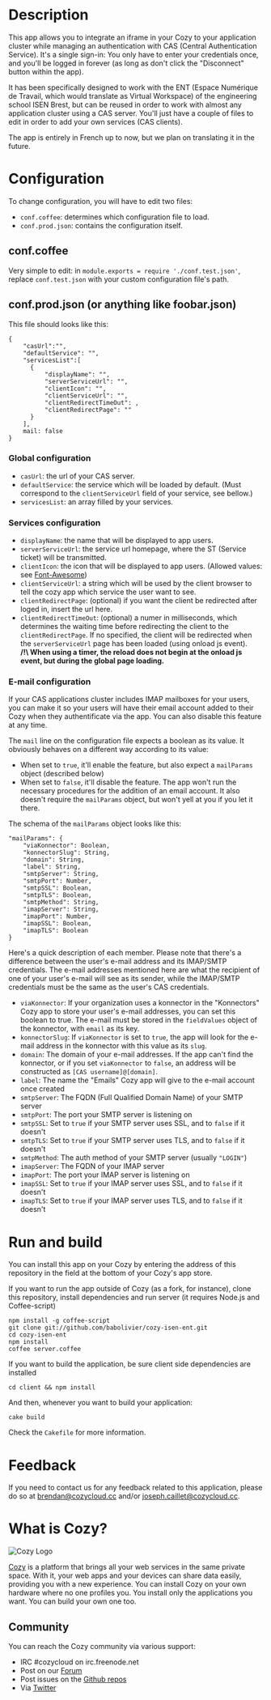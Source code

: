 # Description

This app allows you to integrate an iframe in your Cozy to your application
cluster while managing an authentication with CAS (Central Authentication
Service). It's a single sign-in: You only have to enter your credentials once,
and you'll be logged in forever (as long as don't click the "Disconnect" button
within the app).

It has been specifically designed to work with the ENT (Espace Numérique de
Travail, which would translate as Virtual Workspace) of the engineering school
ISEN Brest, but can be reused in order to work with almost any application
cluster using a CAS server. You'll just have a couple of files to edit in order
to add your own services (CAS clients).

The app is entirely in French up to now, but we plan on translating it in the
future.

# Configuration

To change configuration, you will have to edit two files:

* `conf.coffee`: determines which configuration file to load.
* `conf.prod.json`: contains the configuration itself.

## conf.coffee

Very simple to edit: in `module.exports = require './conf.test.json'`,
replace `conf.test.json` with your custom configuration file's path.

## conf.prod.json (or anything like foobar.json)

This file should looks like this:

```
{
    "casUrl":"",
    "defaultService": "",
    "servicesList":[
      {
          "displayName": "",
          "serverServiceUrl": "",
          "clientIcon": "",
          "clientServiceUrl": "",
          "clientRedirectTimeOut": ,
          "clientRedirectPage": ""
      }
    ],
    mail: false
}
```

### Global configuration

* `casUrl`: the url of your CAS server.
* `defaultService`: the service which will be loaded by default. (Must correspond to the `clientServiceUrl` field of your service, see bellow.)
* `servicesList`: an array filled by your services.

### Services configuration

* `displayName`: the name that will be displayed to app users.
* `serverServiceUrl`: the service url homepage, where the ST (Service ticket) will be transmitted.
* `clientIcon`: the icon that will be displayed to app users. (Allowed values: see [Font-Awesome](http://fortawesome.github.io/Font-Awesome/icons/))
* `clientServiceUrl`: a string which will be used by the client browser to tell the cozy app which service the user want to see.
* `clientRedirectPage`: (optional) if you want the client be redirected after loged in, insert the url here.
* `clientRedirectTimeOut`: (optional) a numer in milliseconds, which determines the waiting time before redirecting the client to the `clientRedirectPage`. If no specified, the client will be redirected when the `serverServiceUrl` page has been loaded (using onload js event).<br>
**/!\ When using a timer, the reload does not begin at the onload js event, but during the global page loading.**

### E-mail configuration

If your CAS applications cluster includes IMAP mailboxes for your users, you can make it so your users will have their email account added to their Cozy when they authentificate via the app. You can also disable this feature at any time.

The `mail` line on the configuration file expects a boolean as its value. It obviously behaves on a different way according to its value:

* When set to `true`, it'll enable the feature, but also expect a `mailParams` object (described below)
* When set to `false`, it'll disable the feature. The app won't run the necessary procedures for the addition of an email account. It also doesn't require the `mailParams` object, but won't yell at you if you let it there.

The schema of the `mailParams` object looks like this:

```
"mailParams": {
    "viaKonnector": Boolean,
    "konnectorSlug": String,
    "domain": String,
    "label": String,
    "smtpServer": String,
    "smtpPort": Number,
    "smtpSSL": Boolean,
    "smtpTLS": Boolean,
    "smtpMethod": String,
    "imapServer": String,
    "imapPort": Number,
    "imapSSL": Boolean,
    "imapTLS": Boolean
}
```

Here's a quick description of each member. Please note that there's a difference between the user's e-mail address and its IMAP/SMTP credentials. The e-mail addresses mentioned here are what the recipient of one of your user's e-mail will see as its sender, while the IMAP/SMTP credentials must be the same as the user's CAS credentials.

* `viaKonnector`: If your organization uses a konnector in the "Konnectors" Cozy app to store your user's e-mail addresses, you can set this boolean to true. The e-mail must be stored in the `fieldValues` object of the konnector, with `email` as its key.
* `konnectorSlug`: If `viaKonnector` is set to `true`, the app will look for the e-mail address in the konnector with this value as its `slug`.
* `domain`: The domain of your e-mail addresses. If the app can't find the konnector, or if you set `viaKonnector` to `false`, an address will be constructed as `[CAS username]@[domain]`.
* `label`: The name the "Emails" Cozy app will give to the e-mail account once created
* `smtpServer`: The FQDN (Full Qualified Domain Name) of your SMTP server
* `smtpPort`: The port your SMTP server is listening on
* `smtpSSL`: Set to `true` if your SMTP server uses SSL, and to `false` if it doesn't
* `smtpTLS`: Set to `true` if your SMTP server uses TLS, and to `false` if it doesn't
* `smtpMethod`: The auth method of your SMTP server (usually `"LOGIN"`)
* `imapServer`: The FQDN of your IMAP server
* `imapPort`: The port your IMAP server is listening on
* `imapSSL`: Set to `true` if your IMAP server uses SSL, and to `false` if it doesn't
* `imapTLS`: Set to `true` if your IMAP server uses TLS, and to `false` if it doesn't

# Run and build

You can install this app on your Cozy by entering the address of this repository
in the field at the bottom of your Cozy's app store.

If you want to run the app outside of Cozy (as a fork, for instance), clone this
repository, install dependencies and run server (it requires Node.js and Coffee-script)

    npm install -g coffee-script
    git clone git://github.com/babolivier/cozy-isen-ent.git
    cd cozy-isen-ent
    npm install
    coffee server.coffee

If you want to build the application, be sure client side dependencies are installed

    cd client && npm install

And then, whenever you want to build your application:

    cake build

Check the `Cakefile` for more information.

# Feedback

If you need to contact us for any feedback related to this application, please do so at <brendan@cozycloud.cc> and/or <joseph.caillet@cozycloud.cc>.

# What is Cozy?

![Cozy Logo](https://raw.github.com/mycozycloud/cozy-setup/gh-pages/assets/images/happycloud.png)

[Cozy](http://cozy.io) is a platform that brings all your web services in the
same private space.  With it, your web apps and your devices can share data
easily, providing you
with a new experience. You can install Cozy on your own hardware where no one
profiles you. You install only the applications you want. You can build your
own one too.

## Community

You can reach the Cozy community via various support:

* IRC #cozycloud on irc.freenode.net
* Post on our [Forum](https://groups.google.com/forum/?fromgroups#!forum/cozy-cloud)
* Post issues on the [Github repos](https://github.com/mycozycloud/)
* Via [Twitter](http://twitter.com/mycozycloud)
